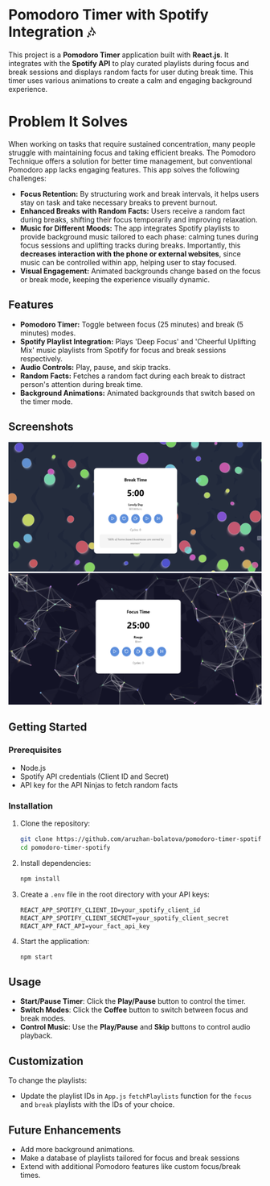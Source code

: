 # Pomodoro Timer with Spotify Integration 🎶

This project is a **Pomodoro Timer** application built with **React.js**. It integrates with the **Spotify API** to play curated playlists during focus and break sessions and displays random facts for user duting break time. This timer uses various animations to create a calm and engaging background experience. 

# Problem It Solves
When working on tasks that require sustained concentration, many people struggle with maintaining focus and taking efficient breaks. The Pomodoro Technique offers a solution for better time management, but conventional Pomodoro app lacks engaging features.  This app solves the following challenges:

- **Focus Retention:** By structuring work and break intervals, it helps users stay on task and take necessary breaks to prevent burnout.
- **Enhanced Breaks with Random Facts:** Users receive a random fact during breaks, shifting their focus temporarily and improving relaxation.
- **Music for Different Moods:** The app integrates Spotify playlists to provide background music tailored to each phase: calming tunes during focus sessions and uplifting tracks during breaks. Importantly, this **decreases interaction with the phone or external websites**, since music can be controlled within app, helping user to stay focused. 
- **Visual Engagement:** Animated backgrounds change based on the focus or break mode, keeping the experience visually dynamic.

## Features
- **Pomodoro Timer:** Toggle between focus (25 minutes) and break (5 minutes) modes.
- **Spotify Playlist Integration:** Plays 'Deep Focus' and 'Cheerful Uplifting Mix' music playlists from Spotify for focus and break sessions respectively.
- **Audio Controls:** Play, pause, and skip tracks.
- **Random Facts:** Fetches a random fact during each break to distract person's attention during break time.
- **Background Animations:** Animated backgrounds that switch based on the timer mode.

## Screenshots
![Pomodoro Timer Break mode Screenshot](break_screenshot.png)
![Pomodoro Timer Focus mode Screenshot](focus_screenshot.png)

## Getting Started

### Prerequisites
- Node.js
- Spotify API credentials (Client ID and Secret)
- API key for the API Ninjas to fetch random facts 

### Installation
1. Clone the repository:
   ```bash
   git clone https://github.com/aruzhan-bolatova/pomodoro-timer-spotify.git
   cd pomodoro-timer-spotify
   ```

2. Install dependencies:
   ```bash
   npm install
   ```

3. Create a `.env` file in the root directory with your API keys:
   ```plaintext
   REACT_APP_SPOTIFY_CLIENT_ID=your_spotify_client_id
   REACT_APP_SPOTIFY_CLIENT_SECRET=your_spotify_client_secret
   REACT_APP_FACT_API=your_fact_api_key
   ```

4. Start the application:
   ```bash
   npm start
   ```

## Usage
- **Start/Pause Timer**: Click the **Play/Pause** button to control the timer.
- **Switch Modes**: Click the **Coffee** button to switch between focus and break modes.
- **Control Music**: Use the **Play/Pause** and **Skip** buttons to control audio playback.

## Customization
To change the playlists:
- Update the playlist IDs in `App.js` `fetchPlaylists` function for the `focus` and `break` playlists with the IDs of your choice.

## Future Enhancements
- Add more background animations.
- Make a database of playlists tailored for focus and break sessions
- Extend with additional Pomodoro features like custom focus/break times.
